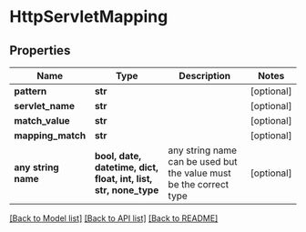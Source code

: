 # HttpServletMapping


## Properties
Name | Type | Description | Notes
------------ | ------------- | ------------- | -------------
**pattern** | **str** |  | [optional] 
**servlet_name** | **str** |  | [optional] 
**match_value** | **str** |  | [optional] 
**mapping_match** | **str** |  | [optional] 
**any string name** | **bool, date, datetime, dict, float, int, list, str, none_type** | any string name can be used but the value must be the correct type | [optional]

[[Back to Model list]](../README.md#documentation-for-models) [[Back to API list]](../README.md#documentation-for-api-endpoints) [[Back to README]](../README.md)


